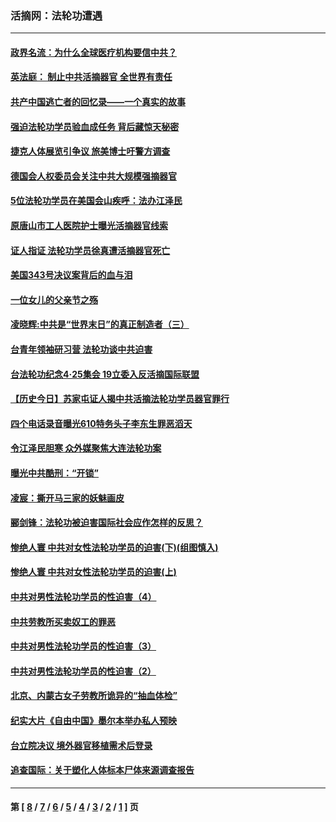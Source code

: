 ### 活摘网：法轮功遭遇
---
#### [政界名流：为什么全球医疗机构要信中共？](../../pages/nf5881/n11945479.md?05230430) 
#### [英法庭： 制止中共活摘器官 全世界有责任](../../pages/nf5881/n11330691.md?05230430) 
#### [共产中国逃亡者的回忆录——一个真实的故事](../../pages/nf5881/n10918649.md?05230430) 
#### [强迫法轮功学员验血成任务 背后藏惊天秘密](../../pages/nf5881/n4252384.md?05230430) 
#### [捷克人体展览引争议 旅美博士吁警方调查](../../pages/nf5881/n9429187.md?05230430) 
#### [德国会人权委员会关注中共大规模强摘器官](../../pages/nf5881/n8418950.md?05230430) 
#### [5位法轮功学员在美国会山疾呼：法办江泽民](../../pages/nf5881/n8101519.md?05230430) 
#### [原唐山市工人医院护士曝光活摘器官线索](../../pages/nf5881/n8076384.md?05230430) 
#### [证人指证 法轮功学员徐真遭活摘器官死亡](../../pages/nf5881/n8042467.md?05230430) 
#### [美国343号决议案背后的血与泪](../../pages/nf5881/n8020684.md?05230430) 
#### [一位女儿的父亲节之殇](../../pages/nf5881/n8014122.md?05230430) 
#### [凌晓辉:中共是“世界末日”的真正制造者（三）](../../pages/nf5881/n4210333.md?05230430) 
#### [台青年领袖研习营 法轮功谈中共迫害](../../pages/nf5881/n4141857.md?05230430) 
#### [台法轮功纪念4‧25集会 19立委入反活摘国际联盟](../../pages/nf5881/n4141821.md?05230430) 
#### [【历史今日】苏家屯证人揭中共活摘法轮功学员器官罪行](../../pages/nf5881/n4135912.md?05230430) 
#### [四个电话录音曝光610特务头子李东生罪恶滔天](../../pages/nf5881/n4040060.md?05230430) 
#### [令江泽民胆寒 众外媒聚焦大连法轮功案](../../pages/nf5881/n3932671.md?05230430) 
#### [曝光中共酷刑：“开锁”](../../pages/nf5881/n3889373.md?05230430) 
#### [凌宸：撕开马三家的妖魅画皮](../../pages/nf5881/n3849369.md?05230430) 
#### [郦剑锋：法轮功被迫害国际社会应作怎样的反思？](../../pages/nf5881/n3824560.md?05230430) 
#### [惨绝人寰 中共对女性法轮功学员的迫害(下)(组图慎入)](../../pages/nf5881/n3816285.md?05230430) 
#### [惨绝人寰 中共对女性法轮功学员的迫害(上)](../../pages/nf5881/n3815374.md?05230430) 
#### [中共对男性法轮功学员的性迫害（4）](../../pages/nf5881/n3769144.md?05230430) 
#### [中共劳教所买卖奴工的罪恶](../../pages/nf5881/n3769378.md?05230430) 
#### [中共对男性法轮功学员的性迫害（3）](../../pages/nf5881/n3768231.md?05230430) 
#### [中共对男性法轮功学员的性迫害（2）](../../pages/nf5881/n3767211.md?05230430) 
#### [北京、内蒙古女子劳教所诡异的“抽血体检”](../../pages/nf5881/n3753158.md?05230430) 
#### [纪实大片《自由中国》墨尔本举办私人预映](../../pages/nf5881/n3743337.md?05230430) 
#### [台立院决议 境外器官移植需术后登录](../../pages/nf5881/n3741520.md?05230430) 
#### [追查国际：关于塑化人体标本尸体来源调查报告](../../pages/nf5881/n3740673.md?05230430) 

---
#### 第 [ [8](./8.md?05230430) / [7](./7.md?05230430) / [6](./6.md?05230430) / [5](./5.md?05230430) / [4](./4.md?05230430) / [3](./3.md?05230430) / [2](./2.md?05230430) / [1](./1.md?05230430) ] 页
